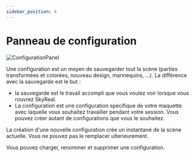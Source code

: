 ```yaml
---
sidebar_position: 4
---
```


# Panneau de configuration

![ConfigurationPanel](/img/manuel-vr-user/manip-pc/intDeskConfig.png)

Une configuration est un moyen de sauvegarder tout la scène (parties transformées et colorées, nouveau design, mannequins, ...). La différence avec la sauvegarde est le but :

- la sauvegarde est le travail accompli que vous voulez voir lorsque vous rouvrez SkyReal.
- La configuration est une configuration spécifique de votre maquette avec laquelle vous souhaitez travailler pendant votre session. Vous pouvez créer autant de configurations que vous le souhaitez.

La création d'une nouvelle configuration crée un instantané de la scène actuelle. Vous ne pouvez pas le remplacer ulterieurement.

Vous pouvez charger, renommer et supprimer une configuration.
